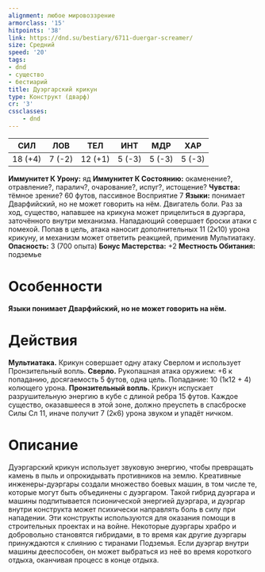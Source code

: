 ```yaml
---
alignment: любое мировоззрение
armorclass: '15'
hitpoints: '38'
link: https://dnd.su/bestiary/6711-duergar-screamer/
size: Средний
speed: '20'
tags:
- dnd
- существо
- бестиарий
title: Дуэргарский крикун
type: Конструкт (дварф)
cr: '3'
cssclasses:
    - dnd
---
```



| СИЛ | ЛОВ | ТЕЛ | ИНТ | МДР | ХАР |
|---|---|---|---|---|---|
| 18 (+4) | 7 (-2) | 12 (+1) | 5 (-3) | 5 (-3) | 5 (-3) |
**Иммунитет К Урону:** яд
**Иммунитет К Состоянию:** окаменение?, отравление?, паралич?, очарование?, испуг?, истощение?
**Чувства:** тёмное зрение? 60 футов, пассивное Восприятие 7
**Языки:** понимает Дварфийский, но не может говорить на нём.
Двигатель боли. Раз за ход, существо, напавшее на крикуна может прицелиться в дуэргара, заточённого внутри механизма. Нападающий совершает броски атаки с помехой. Попав в цель, атака наносит дополнительных 11 (2к10) урона крикуну, и механизм может ответить реакцией, применив Мультиатаку.
**Опасность:** 3 (700 опыта)
**Бонус Мастерства:** +2
**Местность Обитания:** подземье


# Особенности
**Языки понимает Дварфийский, но не может говорить на нём.** 


# Действия
**Мультиатака.** Крикун совершает одну атаку Сверлом и использует Пронзительный вопль.
**Сверло.** Рукопашная атака оружием: +6 к попаданию, досягаемость 5 футов, одна цель. Попадание: 10 (1к12 + 4) колющего урона.
**Пронзительный вопль.** Крикун испускает разрушительную энергию в кубе с длиной ребра 15 футов. Каждое существо, оказавшееся в этой зоне, должно преуспеть в спасброске Силы Сл 11, иначе получит 7 (2к6) урона звуком и упадёт ничком.


# Описание
Дуэргарский крикун использует звуковую энергию, чтобы превращать камень в пыль и опрокидывать противников на землю. Креативные инженеры-дуэргары создали множество боевых машин, в том числе те, которые могут быть объединены с дуэргаром. Такой гибрид дуэргара и машины подпитывается псионической энергией дуэргара, и дуэргар внутри конструкта может психически направлять боль в силу при нападении. Эти конструкты используются для оказания помощи в строительных проектах и на войне. Некоторые дуэргары храбро и добровольно становятся гибридами, в то время как другие дуэргары принуждаются к слиянию с тиранами Подземья. Если дуэргар внутри машины дееспособен, он может выбраться из неё во время короткого отдыха, оканчивая процесс в конце отдыха.
